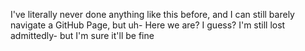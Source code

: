 I've literally never done anything like this before, and I can still barely navigate a GitHub Page, but uh- Here we are? I guess? I'm still lost admittedly- but I'm sure it'll be fine
